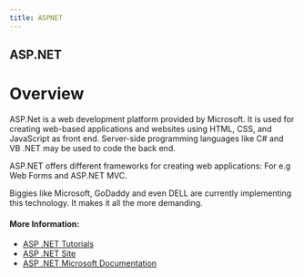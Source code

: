 ```yaml
---
title: ASPNET
---
```

## ASP.NET

# Overview

ASP.Net is a web development platform provided by Microsoft. It is used for creating web-based applications and websites using HTML, CSS, and JavaScript as front end. 
Server-side programming languages like C# and VB .NET may be used to code the back end.

ASP.NET offers different frameworks for creating web applications: For e.g Web Forms and ASP.NET MVC.

Biggies like Microsoft, GoDaddy and even DELL are currently implementing this technology. It makes it all the more demanding. 


#### More Information:
- [ASP .NET Tutorials](https://www.tutorialspoint.com/asp.net/)
- [ASP .NET Site](https://www.asp.net/)
- [ASP .NET Microsoft Documentation](https://docs.microsoft.com/en-us/aspnet/#pivot=aspnet/)
